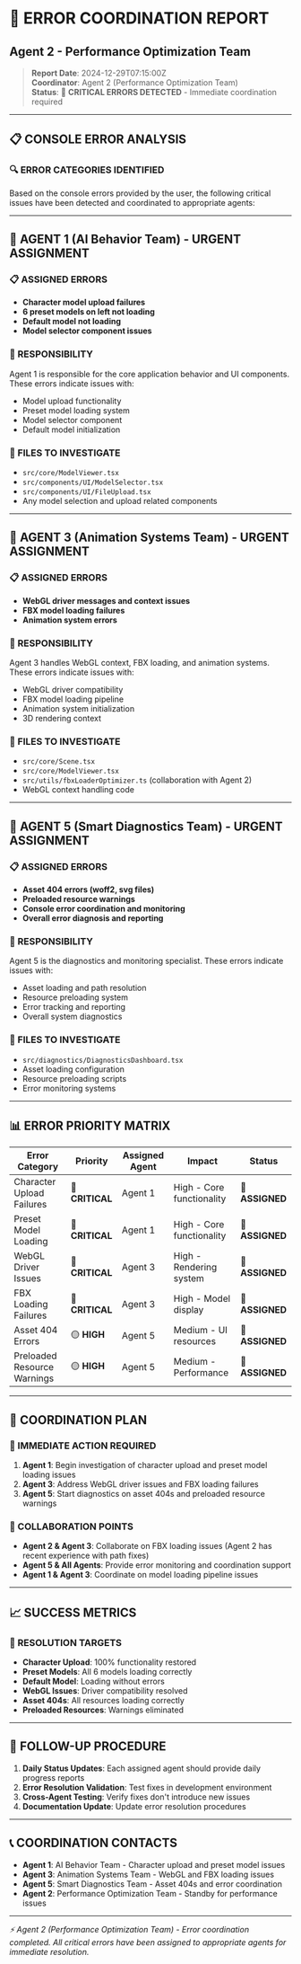 # 🚨 ERROR COORDINATION REPORT
## Agent 2 - Performance Optimization Team

> **Report Date**: 2024-12-29T07:15:00Z  
> **Coordinator**: Agent 2 (Performance Optimization Team)  
> **Status**: 🚨 **CRITICAL ERRORS DETECTED** - Immediate coordination required

---

## 📋 **CONSOLE ERROR ANALYSIS**

### **🔍 ERROR CATEGORIES IDENTIFIED**

Based on the console errors provided by the user, the following critical issues have been detected and coordinated to appropriate agents:

---

## 🚨 **AGENT 1 (AI Behavior Team) - URGENT ASSIGNMENT**

### **📋 ASSIGNED ERRORS**
- **Character model upload failures**
- **6 preset models on left not loading**
- **Default model not loading**
- **Model selector component issues**

### **🎯 RESPONSIBILITY**
Agent 1 is responsible for the core application behavior and UI components. These errors indicate issues with:
- Model upload functionality
- Preset model loading system
- Model selector component
- Default model initialization

### **📁 FILES TO INVESTIGATE**
- `src/core/ModelViewer.tsx`
- `src/components/UI/ModelSelector.tsx`
- `src/components/UI/FileUpload.tsx`
- Any model selection and upload related components

---

## 🚨 **AGENT 3 (Animation Systems Team) - URGENT ASSIGNMENT**

### **📋 ASSIGNED ERRORS**
- **WebGL driver messages and context issues**
- **FBX model loading failures**
- **Animation system errors**

### **🎯 RESPONSIBILITY**
Agent 3 handles WebGL context, FBX loading, and animation systems. These errors indicate issues with:
- WebGL driver compatibility
- FBX model loading pipeline
- Animation system initialization
- 3D rendering context

### **📁 FILES TO INVESTIGATE**
- `src/core/Scene.tsx`
- `src/core/ModelViewer.tsx`
- `src/utils/fbxLoaderOptimizer.ts` (collaboration with Agent 2)
- WebGL context handling code

---

## 🚨 **AGENT 5 (Smart Diagnostics Team) - URGENT ASSIGNMENT**

### **📋 ASSIGNED ERRORS**
- **Asset 404 errors (woff2, svg files)**
- **Preloaded resource warnings**
- **Console error coordination and monitoring**
- **Overall error diagnosis and reporting**

### **🎯 RESPONSIBILITY**
Agent 5 is the diagnostics and monitoring specialist. These errors indicate issues with:
- Asset loading and path resolution
- Resource preloading system
- Error tracking and reporting
- Overall system diagnostics

### **📁 FILES TO INVESTIGATE**
- `src/diagnostics/DiagnosticsDashboard.tsx`
- Asset loading configuration
- Resource preloading scripts
- Error monitoring systems

---

## 📊 **ERROR PRIORITY MATRIX**

| **Error Category** | **Priority** | **Assigned Agent** | **Impact** | **Status** |
|-------------------|--------------|-------------------|------------|------------|
| Character Upload Failures | 🔴 **CRITICAL** | Agent 1 | High - Core functionality | 🚨 **ASSIGNED** |
| Preset Model Loading | 🔴 **CRITICAL** | Agent 1 | High - Core functionality | 🚨 **ASSIGNED** |
| WebGL Driver Issues | 🔴 **CRITICAL** | Agent 3 | High - Rendering system | 🚨 **ASSIGNED** |
| FBX Loading Failures | 🔴 **CRITICAL** | Agent 3 | High - Model display | 🚨 **ASSIGNED** |
| Asset 404 Errors | 🟡 **HIGH** | Agent 5 | Medium - UI resources | 🚨 **ASSIGNED** |
| Preloaded Resource Warnings | 🟡 **HIGH** | Agent 5 | Medium - Performance | 🚨 **ASSIGNED** |

---

## 🎯 **COORDINATION PLAN**

### **🚨 IMMEDIATE ACTION REQUIRED**

1. **Agent 1**: Begin investigation of character upload and preset model loading issues
2. **Agent 3**: Address WebGL driver issues and FBX loading failures
3. **Agent 5**: Start diagnostics on asset 404s and preloaded resource warnings

### **🤝 COLLABORATION POINTS**

- **Agent 2 & Agent 3**: Collaborate on FBX loading issues (Agent 2 has recent experience with path fixes)
- **Agent 5 & All Agents**: Provide error monitoring and coordination support
- **Agent 1 & Agent 3**: Coordinate on model loading pipeline issues

---

## 📈 **SUCCESS METRICS**

### **🎯 RESOLUTION TARGETS**

- **Character Upload**: 100% functionality restored
- **Preset Models**: All 6 models loading correctly
- **Default Model**: Loading without errors
- **WebGL Issues**: Driver compatibility resolved
- **Asset 404s**: All resources loading correctly
- **Preloaded Resources**: Warnings eliminated

---

## 🔄 **FOLLOW-UP PROCEDURE**

1. **Daily Status Updates**: Each assigned agent should provide daily progress reports
2. **Error Resolution Validation**: Test fixes in development environment
3. **Cross-Agent Testing**: Verify fixes don't introduce new issues
4. **Documentation Update**: Update error resolution procedures

---

## 📞 **COORDINATION CONTACTS**

- **Agent 1**: AI Behavior Team - Character upload and preset model issues
- **Agent 3**: Animation Systems Team - WebGL and FBX loading issues
- **Agent 5**: Smart Diagnostics Team - Asset 404s and error coordination
- **Agent 2**: Performance Optimization Team - Standby for performance issues

---

*⚡ Agent 2 (Performance Optimization Team) - Error coordination completed. All critical errors have been assigned to appropriate agents for immediate resolution.*
